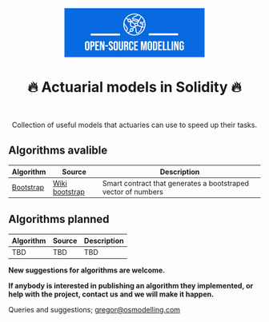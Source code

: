 <div align="center">
  <a href="https://github.com/qnity" target="_blank">
    <picture>
      <img src="images/OSM_logo.jpeg" width=280 alt="Logo"/>
    </picture>
  </a>
</div>

<h1 align="center" style="border-botom: none">
  <b>
    🔥 Actuarial models in Solidity 🔥     
  </b>
</h1>

</br>

<p align="center">
  Collection of useful models that actuaries can use to speed up their tasks. 
</p>

## Algorithms avalible

| Algorithm              | Source                              | Description                                                            |
| ---------------------- | ----------------------------------- | ---------------------------------------------------------------------- |
| [Bootstrap]            | [Wiki bootstrap]                              | Smart contract that generates a bootstraped vector of numbers          |


[Bootstrap]: https://github.com/open-source-modelling/insurance_solidity/tree/main/bootstrap
[Wiki bootstrap]: https://en.wikipedia.org/wiki/Bootstrapping_(statistics)

## Algorithms planned

| Algorithm              | Source                              | Description                                                            |
| ---------------------- | ----------------------------------- | ---------------------------------------------------------------------- |
| TBD                    | TBD                                 | TBD                                                                    |

<b> New suggestions for algorithms are welcome. </b>

<b>If anybody is interested in publishing an algorithm they implemented, or help with the project, contact us and we will make it happen. </b>

Queries and suggestions; gregor@osmodelling.com
